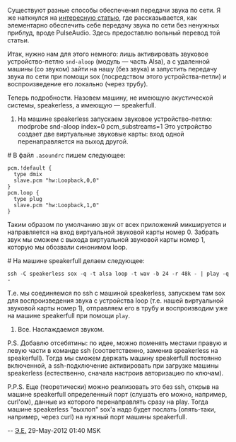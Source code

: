 Существуют разные способы обеспечения передачи звука по сети. Я же
наткнулся на [интересную
статью](http://plasmasturm.org/log/soundserverhack/), где
рассказывается, как элементарно обеспечить себе передачу звука
по сети без ненужных приблуд, вроде PulseAudio. Здесь предоставлю
вольный перевод той статьи.

Итак, нужно нам для этого немного: лишь активировать звуковое
устройство-петлю `snd-aloop` (модуль — часть Alsa), а с
удаленной машины (со звуком) зайти на нашу (без звука) и
запустить передачу звука по сети при помощи sox (посредством
этого устройства-петли) и воспроизведение его локально (через трубу).

Теперь подробности. Назовем машину, не имеющую акустической системы,
speakerless, а имеющую — speakerfull.

1.  На машине speakerless запускаем звуковое устройство-петлю:
        modprobe snd-aloop index=0 pcm_substreams=1
    Это устройство создает две виртуальные звуковые карты: вход одной
    перенаправляется на выход другой.

\# В файл `.asoundrc` пишем следующее:

    pcm.!default {
      type dmix
      slave.pcm "hw:Loopback,0,0"
    }
    pcm.loop {
      type plug
      slave.pcm "hw:Loopback,1,0"
    }

Таким образом по умолчанию звук от всех приложений микшируется и
направляется на вход виртуальной звуковой карты номер 0. Забрать
звук мы сможем с выхода виртуальной звуковой карты номер 1, которую мы
обозвали синонимом loop.

\# На машине speakerfull делаем следующее:

    ssh -C speakerless sox -q -t alsa loop -t wav -b 24 -r 48k - | play -q -

Т.е. мы соединяемся по ssh с машиной speakerless, запускаем там sox для
воспроизведения звука с устройства loop (т.е. нашей виртуальной
звуковой карты номер 1), отправляем его в трубу и воспроизводим
уже на машине speakerfull при помощи `play`.

1.  Все. Наслаждаемся звуком.

P.S. Добавлю отсебятины: по идее, можно поменять местами правую и левую
части в команде ssh (соответственно, заменив speakerless на
speakerfull). Тогда мы сможем держать машину speakerfull постоянно
включенной, а ssh-подключение активировать при загрузке машины
speakerless (естественно, сначала настроив авторизацию по ключам).

P.P.S. Еще (теоретически) можно реализовать это без ssh, открыв на
машине speakerfull определенный порт (слушать его можно, например,
curl'ом), данные из которого перенаправлять сразу на play. Тогда машине
speakerless "выхлоп" sox'а надо будет послать (опять-таки, например,
через curl) на нужный порт машины speakerfull.

\-- [Э.Е.](User:Eddy_Em "wikilink") 29-May-2012 01:40 MSK
